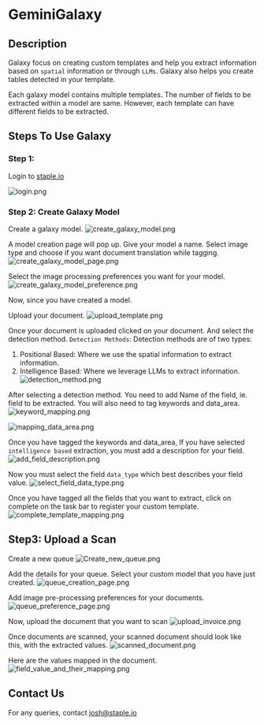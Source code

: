 # GeminiGalaxy

## Description

Galaxy focus on creating custom templates and help you extract information based on `spatial` information or through `LLMs`. Galaxy also helps you create tables detected in your template.

Each galaxy model contains multiple templates. The number of fields to be extracted within a model are same. However, each template can have different fields to be extracted.

## Steps To Use Galaxy

### Step 1: 

Login to [staple.io](https://staple.io/login)

![login.png](docs/login.png)


### Step 2: Create Galaxy Model

Create a galaxy model.
![create_galaxy_model.png](docs/galaxy_model/create_new_model_button.png)

A model creation page will pop up. Give your model a name. Select image type and choose if you want document translation while tagging.
![create_galaxy_model_page.png](docs/galaxy_model/create_model_page.png)

Select the image processing preferences you want for your model. 
![create_galaxy_model_preference.png](docs/galaxy_model/create_model_preference_page.png)


Now, since you have created a model.

Upload your document.
![upload_template.png](docs/galaxy_model/upload_template_page.png)


Once your document is uploaded clicked on your document. And select the detection method.
`Detection Methods`: Detection methods are of two types: 
1. Positional Based: Where we use the spatial information to extract information.
2. Intelligence Based: Where we leverage LLMs to extract information.
![detection_method.png](docs/galaxy_model/select_detection_method.png)

After selecting a detection method. You need to add Name of the field, ie. field to be extracted. You will also need to
tag keywords and data_area.
![keyword_mapping.png](docs/galaxy_model/keyword_minibox_maping.png)

![mapping_data_area.png](docs/galaxy_model/mapping_data_area.png)

Once you have tagged the keywords and data_area, If you have selected `intelligence based` extraction, you must add a description for your field.
![add_field_description.png](docs/galaxy_model/add_field_description.png)

Now you must select the field `data_type` which best describes your field value.
![select_field_data_type.png](docs/galaxy_model/select_field_data_type.png)


Once you have tagged all the fields that you want to extract, click on complete on the task bar to register your custom template.
![complete_template_mapping.png](docs/galaxy_model/complete_template_mapping.png)


## Step3: Upload a Scan

Create a new queue
![Create_new_queue.png](./docs/scanning_area/Create_new_queue.png)

Add the details for your queue. Select your custom model that you have just created.
![queue_creation_page.png](./docs/scanning_area/queue_creation_page.png)

Add image pre-processing preferences for your documents. 
![queue_preference_page.png](./docs/scanning_area/queue_preference_page.png)

Now, upload the document that you want to scan
![upload_invoice.png](./docs/scanning_area/upload_invoice.png)

Once documents are scanned, your scanned document should look like this, with the extracted values.
![scanned_document.png](./docs/scanning_area/scanned_document.png)

Here are the values mapped in the document.
![field_value_and_their_mapping.png](./docs/scanning_area/fields_value_and_their_mapping.png)


## Contact Us

For any queries, contact [josh\@staple.io](mailto:josh@staple.io)
